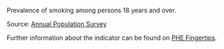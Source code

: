 Prevalence of smoking among persons 18 years and over.

Source: <a href="https://www.ons.gov.uk/employmentandlabourmarket/peopleinwork/employmentandemployeetypes/methodologies/annualpopulationsurveyapsqmi" target="_blank">Annual Population Survey</a>

Further information about the indicator can be found on <a href="https://fingertips.phe.org.uk/search/92443" target="_blank">PHE Fingertips</a>.
